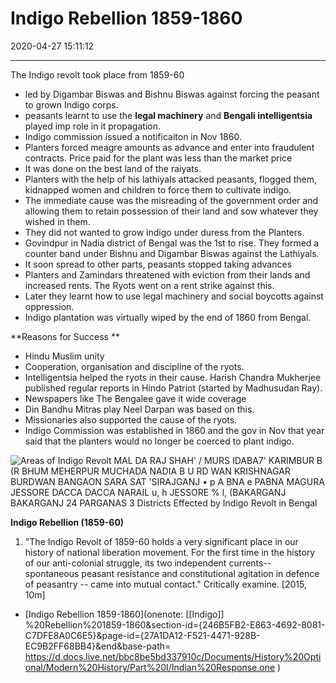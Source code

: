 # Indigo Rebellion 1859-1860

2020-04-27 15:11:12

---

The Indigo revolt took place from 1859-60

- led by Digambar Biswas and Bishnu Biswas against forcing the peasant to grown Indigo corps.
- peasants learnt to use the **legal machinery** and **Bengali intelligentsia** played imp role in it propagation.
- Indigo commission issued a notificaiton in Nov 1860.
- Planters forced meagre amounts as advance and enter into fraudulent contracts. Price paid for the plant was less than the market price
- It was done on the best land of the raiyats.
- Planters with the help of his lathiyals attacked peasants, flogged them, kidnapped women and children to force them to cultivate indigo.
- The immediate cause was the misreading of the government order and allowing them to retain possession of their land and sow whatever they wished in them.
- They did not wanted to grow indigo under duress from the Planters.
- Govindpur in Nadia district of Bengal was the 1st to rise. They formed a counter band under Bishnu and Digambar Biswas against the Lathiyals.
- It soon spread to other parts, peasants stopped taking advances
- Planters and Zamindars threatened with eviction from their lands and increased rents. The Ryots went on a rent strike against this.
- Later they learnt how to use legal machinery and social boycotts against oppression.
- Indigo plantation was virtually wiped by the end of 1860 from Bengal.

**Reasons for Success **

- Hindu Muslim unity
- Cooperation, organisation and discipline of the ryots.
- Intelligentsia helped the ryots in their cause. Harish Chandra Mukherjee published regular reports in Hindo Patriot (started by Madhusudan Ray).
- Newspapers like The Bengalee gave it wide coverage
- Din Bandhu Mitras play Neel Darpan was based on this.
- Missionaries also supported the cause of the ryots.
- Indigo Commission was established in 1860 and the gov in Nov that year said that the planters would no longer be coerced to plant indigo.

![Areas of Indigo Revolt MAL DA RAJ SHAH' / MURS IDABA7' KARIMBUR B (R BHUM MEHERPUR MUCHADA NADIA B U RD WAN KRISHNAGAR BURDWAN BANGAON SARA SAT 'SIRAJGANJ • p A BNA e PABNA MAGURA JESSORE DACCA DACCA NARAIL u, h JESSORE % l, (BAKARGANJ BAKARGANJ 24 PARGANAS 3 Districts Effected by Indigo Revolt in Bengal ](Indigo-Rebellion-1859-1860-image1-23585325.png)

**Indigo Rebellion (1859-60)**

1. "The Indigo Revolt of 1859-60 holds a very significant place in our history of national
liberation movement. For the first time in the history of our anti-colonial struggle, its two
independent currents-- spontaneous peasant resistance and constitutional agitation in
defence of peasantry -- came into mutual contact." Critically examine. [2015, 10m]
- [Indigo Rebellion 1859-1860](onenote: [[Indigo]] %20Rebellion%201859-1860&section-id={246B5FB2-E863-4692-8081-C7DFE8A0C6E5}&page-id={27A1DA12-F521-4471-928B-EC9B2FF68BB4}&end&base-path= <https://d.docs.live.net/bbc8be5bd337910c/Documents/History%20Optional/Modern%20History/Part%20I/Indian%20Response.one> )
